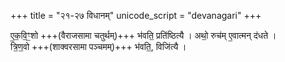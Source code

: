 +++
title = "२१-२७ विधानम्"
unicode_script = "devanagari"
+++

ए॒क॒वि॒ꣳ॒शो +++(वैराजसामा चतुर्थम्)+++ भ॑वति॒ प्रति॑ष्ठित्यै । अथो॒ रुच॑म् ए॒वात्मन् द॑धते ।  
त्रि॒ण॒वो +++(शाक्वरसामा पञ्चमम्)+++ भ॑वति॒, विजि॑त्यै ।  
